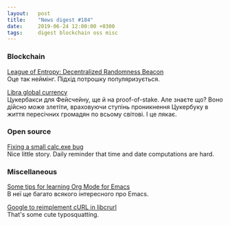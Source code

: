 ```yaml
---
layout:   post
title:    "News digest #184"
date:     2019-06-24 12:00:00 +0300
tags:     digest blockchain oss misc
---
```


<!--
No idea why am I still doing this. "Sometimes I wonder why even bother."
I used to say that it's for the greater good but it honestly feels like
screaming into the void more than anything. Well, it's not that I asked
for feedback explicitly so I don't have any right to complain really.
-->

### Blockchain

[League of Entropy: Decentralized Randomness Beacon](https://www.cloudflare.com/leagueofentropy/)<br/>
Оце так неймінг. Підхід потрошку популяризується.

[Libra global currency](https://libra.org)<br/>
Цукербакси для Фейсчейну, ще й на proof-of-stake. Але знаєте що? Воно дійсно може злетіти, враховуючи ступінь проникнення Цукербуку в життя пересічних громадян по всьому світові. І це лякає. <!-- Бо потім: "Ваше користування Libra було призупинено через порушення наших стандартів поведінки. Гарного вам дня". Чи: "Вибачте, мені економічно не вигідно підтримувати всі ці ваші банки та мастеркарди. Я приймаю тількі Libra. Реєструйся в Фейсбуці або йди, в нас вільна країна". -->

### Open source

[Fixing a small calc.exe bug](https://www.petertissen.de/?p=77)<br/>
Nice little story. Daily reminder that time and date computations are hard.

### Miscellaneous

[Some tips for learning Org Mode for Emacs](https://sachachua.com/blog/2014/01/tips-learning-org-mode-emacs/)<br/>
В неї ще багато всякого інтересного про Emacs.

[Google to reimplement cURL in libcrurl](https://daniel.haxx.se/blog/2019/06/19/google-to-reimplement-curl-in-libcrurl/)<br/>
That's some cute typosquatting.
